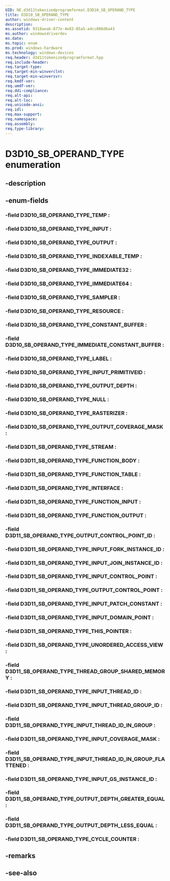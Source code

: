 ```yaml
---
UID: NE.d3d11tokenizedprogramformat.D3D10_SB_OPERAND_TYPE
title: D3D10_SB_OPERAND_TYPE
author: windows-driver-content
description: 
ms.assetid: 9318aeab-877e-4e83-85a5-a4cc086d6a43
ms.author: windowsdriverdev
ms.date: 
ms.topic: enum
ms.prod: windows-hardware
ms.technology: windows-devices
req.header: d3d11tokenizedprogramformat.hpp
req.include-header:
req.target-type:
req.target-min-winverclnt:
req.target-min-winversvr:
req.kmdf-ver:
req.umdf-ver:
req.ddi-compliance:
req.alt-api:
req.alt-loc:
req.unicode-ansi:
req.idl:
req.max-support:
req.namespace:
req.assembly:
req.type-library:
---
```


# D3D10_SB_OPERAND_TYPE enumeration

## -description



## -enum-fields

### -field D3D10_SB_OPERAND_TYPE_TEMP : 
### -field D3D10_SB_OPERAND_TYPE_INPUT : 
### -field D3D10_SB_OPERAND_TYPE_OUTPUT : 
### -field D3D10_SB_OPERAND_TYPE_INDEXABLE_TEMP : 
### -field D3D10_SB_OPERAND_TYPE_IMMEDIATE32 : 
### -field D3D10_SB_OPERAND_TYPE_IMMEDIATE64 : 
### -field D3D10_SB_OPERAND_TYPE_SAMPLER : 
### -field D3D10_SB_OPERAND_TYPE_RESOURCE : 
### -field D3D10_SB_OPERAND_TYPE_CONSTANT_BUFFER : 
### -field D3D10_SB_OPERAND_TYPE_IMMEDIATE_CONSTANT_BUFFER : 
### -field D3D10_SB_OPERAND_TYPE_LABEL : 
### -field D3D10_SB_OPERAND_TYPE_INPUT_PRIMITIVEID : 
### -field D3D10_SB_OPERAND_TYPE_OUTPUT_DEPTH : 
### -field D3D10_SB_OPERAND_TYPE_NULL : 
### -field D3D10_SB_OPERAND_TYPE_RASTERIZER : 
### -field D3D10_SB_OPERAND_TYPE_OUTPUT_COVERAGE_MASK : 
### -field D3D11_SB_OPERAND_TYPE_STREAM : 
### -field D3D11_SB_OPERAND_TYPE_FUNCTION_BODY : 
### -field D3D11_SB_OPERAND_TYPE_FUNCTION_TABLE : 
### -field D3D11_SB_OPERAND_TYPE_INTERFACE : 
### -field D3D11_SB_OPERAND_TYPE_FUNCTION_INPUT : 
### -field D3D11_SB_OPERAND_TYPE_FUNCTION_OUTPUT : 
### -field D3D11_SB_OPERAND_TYPE_OUTPUT_CONTROL_POINT_ID : 
### -field D3D11_SB_OPERAND_TYPE_INPUT_FORK_INSTANCE_ID : 
### -field D3D11_SB_OPERAND_TYPE_INPUT_JOIN_INSTANCE_ID : 
### -field D3D11_SB_OPERAND_TYPE_INPUT_CONTROL_POINT : 
### -field D3D11_SB_OPERAND_TYPE_OUTPUT_CONTROL_POINT : 
### -field D3D11_SB_OPERAND_TYPE_INPUT_PATCH_CONSTANT : 
### -field D3D11_SB_OPERAND_TYPE_INPUT_DOMAIN_POINT : 
### -field D3D11_SB_OPERAND_TYPE_THIS_POINTER : 
### -field D3D11_SB_OPERAND_TYPE_UNORDERED_ACCESS_VIEW : 
### -field D3D11_SB_OPERAND_TYPE_THREAD_GROUP_SHARED_MEMORY : 
### -field D3D11_SB_OPERAND_TYPE_INPUT_THREAD_ID : 
### -field D3D11_SB_OPERAND_TYPE_INPUT_THREAD_GROUP_ID : 
### -field D3D11_SB_OPERAND_TYPE_INPUT_THREAD_ID_IN_GROUP : 
### -field D3D11_SB_OPERAND_TYPE_INPUT_COVERAGE_MASK : 
### -field D3D11_SB_OPERAND_TYPE_INPUT_THREAD_ID_IN_GROUP_FLATTENED : 
### -field D3D11_SB_OPERAND_TYPE_INPUT_GS_INSTANCE_ID : 
### -field D3D11_SB_OPERAND_TYPE_OUTPUT_DEPTH_GREATER_EQUAL : 
### -field D3D11_SB_OPERAND_TYPE_OUTPUT_DEPTH_LESS_EQUAL : 
### -field D3D11_SB_OPERAND_TYPE_CYCLE_COUNTER : 

## -remarks

## -see-also
